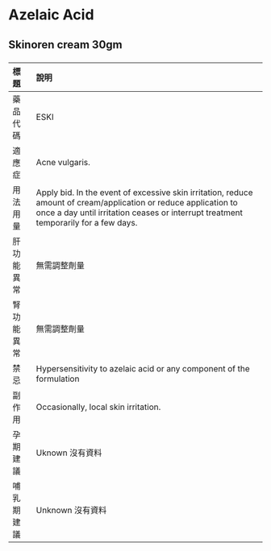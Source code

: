 # Azelaic Acid

## Skinoren cream 30gm

##### 

| 標題       | 說明                                                                                                                                                                                                    |
|:-----------|:--------------------------------------------------------------------------------------------------------------------------------------------------------------------------------------------------------|
| 藥品代碼   | ESKI                                                                                                                                                                                                    |
| 適應症     | Acne vulgaris.                                                                                                                                                                                          |
| 用法用量   | Apply bid. In the event of excessive skin irritation, reduce amount of cream/application or reduce application to once a day until irritation ceases or interrupt treatment temporarily for a few days. |
| 肝功能異常 | 無需調整劑量                                                                                                                                                                                            |
| 腎功能異常 | 無需調整劑量                                                                                                                                                                                            |
| 禁忌       | Hypersensitivity to azelaic acid or any component of the formulation                                                                                                                                    |
| 副作用     | Occasionally, local skin irritation.                                                                                                                                                                    |
| 孕期建議   | Uknown 沒有資料                                                                                                                                                                                         |
| 哺乳期建議 | Unknown 沒有資料                                                                                                                                                                                        |

